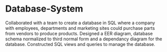 # Database-System

Collaborated with a team to create a database in SQL where a company with employees, departments and marketing sites could purchase parts from vendors to produce products.
Designed a EER diagram, database schema normalized to third normal form and a dependancy diagram for the database.
Constructed SQL views and queries to manage the database.
